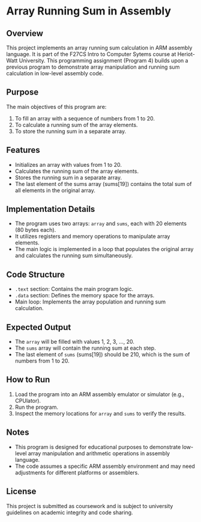 # Array Running Sum in Assembly

## Overview
This project implements an array running sum calculation in ARM assembly language. It is part of the F27CS Intro to Computer Sytems course at Heriot-Watt University. This programming assignment (Program 4) builds upon a previous program to demonstrate array manipulation and running sum calculation in low-level assembly code.

## Purpose
The main objectives of this program are:
1. To fill an array with a sequence of numbers from 1 to 20.
2. To calculate a running sum of the array elements.
3. To store the running sum in a separate array.

## Features
- Initializes an array with values from 1 to 20.
- Calculates the running sum of the array elements.
- Stores the running sum in a separate array.
- The last element of the sums array (sums[19]) contains the total sum of all elements in the original array.

## Implementation Details
- The program uses two arrays: `array` and `sums`, each with 20 elements (80 bytes each).
- It utilizes registers and memory operations to manipulate array elements.
- The main logic is implemented in a loop that populates the original array and calculates the running sum simultaneously.

## Code Structure
- `.text` section: Contains the main program logic.
- `.data` section: Defines the memory space for the arrays.
- Main loop: Implements the array population and running sum calculation.

## Expected Output
- The `array` will be filled with values 1, 2, 3, ..., 20.
- The `sums` array will contain the running sum at each step.
- The last element of `sums` (sums[19]) should be 210, which is the sum of numbers from 1 to 20.

## How to Run
1. Load the program into an ARM assembly emulator or simulator (e.g., CPUlator).
2. Run the program.
3. Inspect the memory locations for `array` and `sums` to verify the results.

## Notes
- This program is designed for educational purposes to demonstrate low-level array manipulation and arithmetic operations in assembly language.
- The code assumes a specific ARM assembly environment and may need adjustments for different platforms or assemblers.

## License
This project is submitted as coursework and is subject to university guidelines on academic integrity and code sharing.
